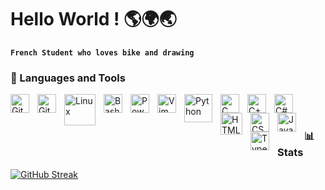 # Hello World ! 🌎🌍🌏

**`French Student who loves bike and drawing`**

### 🧰 Languages and Tools
<img align="left" alt="Git" width="30px" style="padding-right:10px;" src="https://upload.wikimedia.org/wikipedia/commons/thumb/3/3f/Git_icon.svg/1024px-Git_icon.svg.png" />
<img align="left" alt="GitHub" width="30px" style="padding-right:10px;" src="https://github.githubassets.com/assets/GitHub-Mark-ea2971cee799.png" />
<img align="left" alt="Linux" width="50px" style="padding-right:10px;" src="https://www.logo.wine/a/logo/Linux/Linux-Logo.wine.svg" />
<img align="left" alt="Bash" width="30px" style="padding-right:10px;" src="https://upload.wikimedia.org/wikipedia/commons/thumb/4/4b/Bash_Logo_Colored.svg/512px-Bash_Logo_Colored.svg.png?20180723054350" />
<img align="left" alt="Powershell" width="30px" style="padding-right:10px;" src="https://www.gorelo.io/wp-content/uploads/2021/08/powershelllogo-e1629891081735.png" />
<img align="left" alt="Vim" width="30px" style="padding-right:10px;" src="https://upload.wikimedia.org/wikipedia/commons/thumb/9/9f/Vimlogo.svg/1022px-Vimlogo.svg.png" />


<img align="left" alt="Python" width="45px" style="padding-right:10px;" src="https://www.svgrepo.com/show/376344/python.svg" />
<img align="left" alt="C" width="30px" style="padding-right:10px;" src="https://upload.wikimedia.org/wikipedia/commons/thumb/1/18/C_Programming_Language.svg/695px-C_Programming_Language.svg.png" />
<img align="left" alt="C++" width="30px" style="padding-right:10px;" src="https://upload.wikimedia.org/wikipedia/commons/thumb/1/18/ISO_C%2B%2B_Logo.svg/1822px-ISO_C%2B%2B_Logo.svg.png" />
<img align="left" alt="C#" width="30px" style="padding-right:10px;" src="https://upload.wikimedia.org/wikipedia/commons/thumb/b/bd/Logo_C_sharp.svg/1200px-Logo_C_sharp.svg.png" />
<img align="left" alt="HTML" width="35px" style="padding-right:10px;" src="https://icon-library.com/images/html5-icon/html5-icon-13.jpg" />
<img align="left" alt="CSS" width="30px" style="padding-right:10px;" src="https://upload.wikimedia.org/wikipedia/commons/thumb/6/62/CSS3_logo.svg/2048px-CSS3_logo.svg.png" />
<img align="left" alt="JavaScript" width="30px" style="padding-right:10px;" src="https://upload.wikimedia.org/wikipedia/commons/thumb/9/99/Unofficial_JavaScript_logo_2.svg/1024px-Unofficial_JavaScript_logo_2.svg.png" />
<img align="left" alt="TypeScript" width="30px" style="padding-right:10px;" src="https://cdn.worldvectorlogo.com/logos/typescript.svg" />

<br />

#

### 📊 Stats

<!-- ![KoganeShiro's GitHub stats](https://github-readme-stats.vercel.app/api?username=KoganeShiro&show_icons=true&theme=radical) -->

[![GitHub Streak](https://streak-stats.demolab.com?user=KoganeShiro&theme=shadow-blue&date_format=M%20j%5B%2C%20Y%5D&card_width=538)](https://git.io/streak-stats)

#
